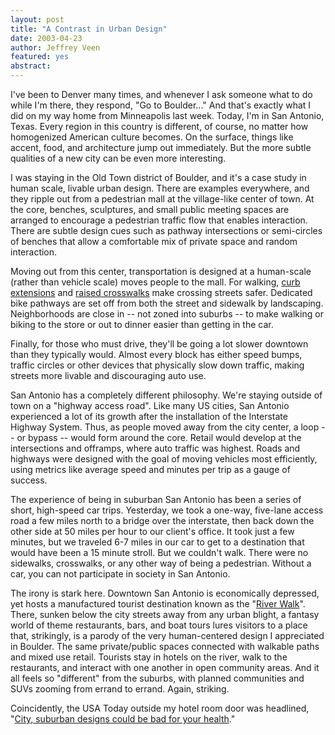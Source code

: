 ```yaml
--- 
layout: post
title: "A Contrast in Urban Design"
date: 2003-04-23
author: Jeffrey Veen
featured: yes
abstract: 
---
```

I've been to Denver many times, and whenever I ask someone what to do while I'm there, they respond, "Go to Boulder..." And that's exactly what I did on my way home from Minneapolis last week. Today, I'm in San Antonio, Texas. Every region in this country is different, of course, no matter how homogenized American culture becomes. On the surface, things like accent, food, and architecture jump out immediately. But the more subtle qualities of a new city can be even more interesting.

I was staying in the Old Town district of Boulder, and it's a case study in human scale, livable urban design. There are examples everywhere, and they ripple out from a pedestrian mall at the village-like center of town. At the core, benches, sculptures, and small public meeting spaces are arranged to encourage a pedestrian traffic flow that enables interaction. There are subtle design cues such as pathway intersections or semi-circles of benches that allow a comfortable mix of private space and random interaction.

Moving out from this center, transportation is designed at a human-scale (rather than vehicle scale) moves people to the mall. For walking, <a href="http://www.trans.ci.portland.or.us/Trafficcalming/Devices/Peds/curbext.htm">curb extensions</a> and <a href="http://www.trans.ci.portland.or.us/Trafficcalming/devices/Peds/RAISEDXW.HTM">raised crosswalks</a> make crossing streets safer. Dedicated bike pathways are set off from both the street and sidewalk by landscaping. Neighborhoods are close in -- not zoned into suburbs -- to make walking or biking to the store or out to dinner easier than getting in the car.

Finally, for those who must drive, they'll be going a lot slower downtown than they typically would. Almost every block has either speed bumps, traffic circles or other devices that physically slow down traffic, making streets more livable and discouraging auto use.

San Antonio has a completely different philosophy. We're staying outside of town on a "highway access road". Like many US cities, San Antonio experienced a lot of its growth after the installation of the Interstate Highway System. Thus, as people moved away from the city center, a loop -- or bypass -- would form around the core. Retail would develop at the intersections and offramps, where auto traffic was highest. Roads and highways were designed with the goal of moving vehicles most efficiently, using metrics like average speed and minutes per trip as a gauge of success.

The experience of being in suburban San Antonio has been a series of short, high-speed car trips. Yesterday, we took a one-way, five-lane access road a few miles north to a bridge over the interstate, then back down the other side at 50 miles per hour to our client's office. It took just a few minutes, but we traveled 6-7 miles in our car to get to a destination that would have been a 15 minute stroll. But we couldn't walk. There were no sidewalks, crosswalks, or any other way of being a pedestrian. Without a car, you can not participate in society in San Antonio.

The irony is stark here. Downtown San Antonio is economically depressed, yet hosts a manufactured tourist destination known as the "<a href="http://thesanantonioriverwalk.com/">River Walk</a>". There, sunken below the city streets away from any urban blight, a fantasy world of theme restaurants, bars, and boat tours lures visitors to a place that, strikingly, is a parody of the very human-centered design I appreciated in Boulder. The same private/public spaces connected with walkable paths and mixed use retail. Tourists stay in hotels on the river, walk to the restaurants, and interact with one another in open community areas. And it all feels so "different" from the suburbs, with planned communities and SUVs zooming from errand to errand. Again, striking.

Coincidently, the USA Today outside my hotel room door was headlined, "<a href="http://www.usatoday.com/news/health/2003-04-22-walk-cover_x.htm">City, suburban designs could be bad for your health</a>."
&#8203;